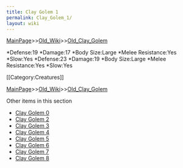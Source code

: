 ```yaml
---
title: Clay Golem 1
permalink: Clay_Golem_1/
layout: wiki
---
```


[MainPage](/keeperrl_wiki/ "wikilink")>>[Old_Wiki](/keeperrl_wiki/Old_Wiki "wikilink")>>[Old_Clay_Golem](/keeperrl_wiki/Old_Clay_Golem "wikilink")

*Defense:19
*Damage:17
*Body Size:Large
*Melee Resistance:Yes
*Slow:Yes
*Defense:23
*Damage:19
*Body Size:Large
*Melee Resistance:Yes
*Slow:Yes

[[Category:Creatures]]

[MainPage](/keeperrl_wiki/ "wikilink")>>[Old_Wiki](/keeperrl_wiki/Old_Wiki "wikilink")>>[Old_Clay_Golem](/keeperrl_wiki/Old_Clay_Golem "wikilink")

Other items in this section
-    [Clay Golem 0](/keeperrl_wiki/Clay_Golem_0 "wikilink")
-    [Clay Golem 2](/keeperrl_wiki/Clay_Golem_2 "wikilink")
-    [Clay Golem 3](/keeperrl_wiki/Clay_Golem_3 "wikilink")
-    [Clay Golem 4](/keeperrl_wiki/Clay_Golem_4 "wikilink")
-    [Clay Golem 5](/keeperrl_wiki/Clay_Golem_5 "wikilink")
-    [Clay Golem 6](/keeperrl_wiki/Clay_Golem_6 "wikilink")
-    [Clay Golem 7](/keeperrl_wiki/Clay_Golem_7 "wikilink")
-    [Clay Golem 8](/keeperrl_wiki/Clay_Golem_8 "wikilink")
